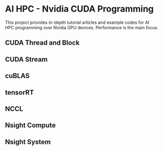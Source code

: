 # AI HPC - Nvidia CUDA Programming
This project provides in-depth tutorial articles and example codes for AI HPC programming over Nvidia GPU devices. Performance is the main focus. 

## CUDA Thread and Block

## CUDA Stream

## cuBLAS

## tensorRT

## NCCL

## Nsight Compute

## Nsight System
